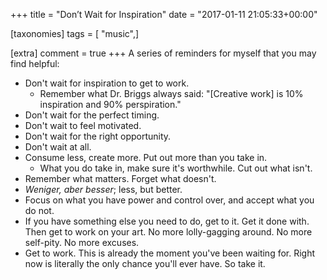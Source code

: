 +++
title = "Don&#8217;t Wait for Inspiration"
date = "2017-01-11 21:05:33+00:00"

[taxonomies]
tags = [ "music",]

[extra]
comment = true
+++
A series of reminders for myself that you may find helpful:
<!-- more -->
<ul>
 	<li>Don't wait for inspiration to get to work.
<ul>
 	<li>Remember what Dr. Briggs always said: "[Creative work] is 10% inspiration and 90% perspiration."</li>
</ul>
</li>
 	<li>Don't wait for the perfect timing.</li>
 	<li>Don't wait to feel motivated.</li>
 	<li>Don't wait for the right opportunity.</li>
 	<li>Don't wait at all.</li>
 	<li>Consume less, create more. Put out more than you take in.
<ul>
 	<li>What you do take in, make sure it's worthwhile. Cut out what isn't.</li>
</ul>
</li>
 	<li>Remember what matters. Forget what doesn't.</li>
 	<li><em>Weniger, aber besser</em>; less, but better.</li>
 	<li>Focus on what you have power and control over, and accept what you do not.</li>
 	<li>If you have something else you need to do, get to it. Get it done with. Then get to work on your art. No more lolly-gagging around. No more self-pity. No more excuses.</li>
 	<li>Get to work. This is already the moment you've been waiting for. Right now is literally the only chance you'll ever have. So take it.</li>
</ul>
